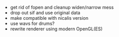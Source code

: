 * get rid of fopen and cleanup widen/narrow mess
* drop out sif and use original data
* make compatible with nicalis version
* use wavs for drums?
* rewrite renderer using modern OpenGL(ES)